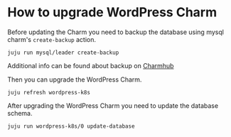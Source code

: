 # How to upgrade WordPress Charm

Before updating the Charm you need to backup the database using mysql charm's `create-backup` action.

```
juju run mysql/leader create-backup
```
Additional info can be found about backup on [Charmhub](https://charmhub.io/mysql/docs/h-create-and-list-backups)

Then you can upgrade the WordPress Charm.

```
juju refresh wordpress-k8s
```

After upgrading the WordPress Charm you need to update the database schema.

```
juju run wordpress-k8s/0 update-database
```
